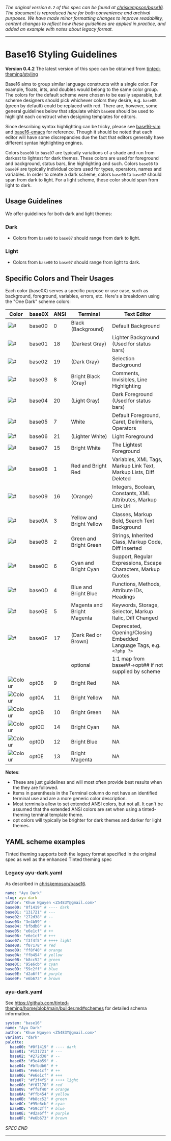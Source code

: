 _The original version `0.2` of this spec can be found at [chriskempson/base16](https://github.com/chriskempson/base16/blob/main/styling.md). The document is reproduced here for both convenience and archival purposes. We have made minor formatting changes to improve readability, content changes to reflect how these guidelines are applied in practice, and added an example with notes about legacy format._

---

# Base16 Styling Guidelines
**Version 0.4.2** The latest version of this spec can be obtained from [tinted-theming/styling](https://github.com/tinted-theming/home/blob/main/styling.md)

Base16 aims to group similar language constructs with a single color. For example, floats, ints, and doubles would belong to the same color group. The colors for the default scheme were chosen to be easily separable, but scheme designers should pick whichever colors they desire, e.g. `base0B` (green by default) could be replaced with red. There are, however, some general guidelines below that stipulate which `base0B` should be used to highlight each construct when designing templates for editors.

Since describing syntax highlighting can be tricky, please see [base16-vim](https://github.com/tinted-theming/base16-vim/) and [base16-emacs](https://github.com/tinted-theming/base16-emacs/) for reference. Though it should be noted that each editor will have some discrepancies due the fact that editors generally have different syntax highlighting engines.

Colors `base00` to `base07` are typically variations of a shade and run from darkest to lightest for dark themes. These colors are used for foreground and background, status bars, line highlighting and such. Colors `base08` to `base0F` are typically individual colors used for types, operators, names and variables. In order to create a dark scheme, colors `base00` to `base07` should span from dark to light. For a light scheme, these color should span from light to dark.

## Usage Guidelines

We offer guidelines for both dark and light themes:

### Dark

- Colors from `base00` to `base07` should range from dark to light.

### Light

- Colors from `base00` to `base07` should range from light to dark.

## Specific Colors and Their Usages

  Each color (base0X) serves a specific purpose or use case, such as background, foreground, variables, errors, etc. Here's a breakdown using the "One Dark" scheme colors:

| Color                                              | base0X   | ANSI     | Terminal                   | Text Editor |
| -------------------------------------------------- | -------  | -------- | -------------------------- | ----------- |
| ![#](https://placehold.co/25/282c34/000000?text=%2B) | base00 | 0        | Black (Background)         | Default Background |
| ![#](https://placehold.co/25/3f4451/000000?text=%2B) | base01 | 18       | (Darkest Gray)             | Lighter Background (Used for status bars) |
| ![#](https://placehold.co/25/4f5666/000000?text=%2B) | base02 | 19       | (Dark Gray)                | Selection Background |
| ![#](https://placehold.co/25/545862/000000?text=%2B) | base03 | 8        | Bright Black (Gray)        | Comments, Invisibles, Line Highlighting |
| ![#](https://placehold.co/25/9196a1/000000?text=%2B) | base04 | 20       | (Light Gray)               | Dark Foreground (Used for status bars) |
| ![#](https://placehold.co/25/abb2bf/000000?text=%2B) | base05 | 7        | White                      | Default Foreground, Caret, Delimiters, Operators |
| ![#](https://placehold.co/25/e6e6e6/000000?text=%2B) | base06 | 21       | (Lighter White)            | Light Foreground |
| ![#](https://placehold.co/25/ffffff/000000?text=%2B) | base07 | 15       | Bright White               | The Lightest Foreground |
| ![#](https://placehold.co/25/e06c75/000000?text=%2B) | base08 | 1 | Red and Bright Red         | Variables, XML Tags, Markup Link Text, Markup Lists, Diff Deleted |
| ![#](https://placehold.co/25/d19a66/000000?text=%2B) | base09 | 16       | (Orange)                   | Integers, Boolean, Constants, XML Attributes, Markup Link Url |
| ![#](https://placehold.co/25/e5c07b/000000?text=%2B) | base0A | 3 | Yellow and Bright Yellow   | Classes, Markup Bold, Search Text Background |
| ![#](https://placehold.co/25/98c379/000000?text=%2B) | base0B | 2 | Green and Bright Green     | Strings, Inherited Class, Markup Code, Diff Inserted |
| ![#](https://placehold.co/25/56b6c2/000000?text=%2B) | base0C | 6 | Cyan and Bright Cyan       | Support, Regular Expressions, Escape Characters, Markup Quotes |
| ![#](https://placehold.co/25/61afef/000000?text=%2B) | base0D | 4 | Blue and Bright Blue       | Functions, Methods, Attribute IDs, Headings |
| ![#](https://placehold.co/25/c678dd/000000?text=%2B) | base0E | 5 | Magenta and Bright Magenta | Keywords, Storage, Selector, Markup Italic, Diff Changed |
| ![#](https://placehold.co/25/be5046/000000?text=%2B) | base0F | 17       | (Dark Red or Brown)        | Deprecated, Opening/Closing Embedded Language Tags, e.g. `<?php ?>` |
| | | | optional | 1:1 map from base##->opt## if not supplied by scheme
| ![Colour](https://placehold.co/25/ff7b86/000000?text=%2B) | opt08 | 9    | Bright Red          | NA |
| ![Colour](https://placehold.co/25/efb074/000000?text=%2B) | opt0A | 11   | Bright Yellow       | NA |
| ![Colour](https://placehold.co/25/b1e18b/000000?text=%2B) | opt0B | 10   | Bright Green        | NA |
| ![Colour](https://placehold.co/25/63d4e0/000000?text=%2B) | opt0C | 14   | Bright Cyan         | NA |
| ![Colour](https://placehold.co/25/67cdff/000000?text=%2B) | opt0D | 12   | Bright Blue         | NA |
| ![Colour](https://placehold.co/25/e48bff/000000?text=%2B) | opt0E | 13   | Bright Magenta      | NA |

**Notes**:

- These are just guidelines and will most often provide best results when the they are followed.
- Items in parenthesis in the Terminal column do not have an identified terminal use and are a more generic color description.
- Most terminals allow to set extended ANSI colors, but not all. It can't be assumed that the extended ANSI colors are set when using a tinted-theming terminal template theme.
- opt colors will typically be brighter for dark themes and darker for light themes.

## YAML scheme examples

Tinted theming supports both the legacy format specified in the original spec as well as the enhanced Tinted theming spec

### Legacy ayu-dark.yaml

As described in [chriskempson/base16](https://github.com/tinted-theming/home/blob/7c5b859b5ef07d40dd95c402c634b311ef66a0b6/styling.md).

```yaml
name: "Ayu Dark"
slug: ayu-dark
author: "Khue Nguyen <Z5483Y@gmail.com>"
base00: "0f1419" # ---- dark
base01: "131721" # ---
base02: "272d38" # --
base03: "3e4b59" # -
base04: "bfbdb6" # +
base05: "e6e1cf" # ++
base06: "e6e1cf" # +++
base07: "f3f4f5" # ++++ light
base08: "f07178" # red
base09: "ff8f40" # orange
base0A: "ffb454" # yellow
base0B: "b8cc52" # green
base0C: "95e6cb" # cyan
base0D: "59c2ff" # blue
base0E: "d2a6ff" # purple
base0F: "e6b673" # brown
```


### ayu-dark.yaml

See https://github.com/tinted-theming/home/blob/main/builder.md#schemes for detailed schema information.

```yaml
system: "base16"
name: "Ayu Dark"
author: "Khue Nguyen <Z5483Y@gmail.com>"
variant: "dark"
palette:
  base00: "#0f1419" # ---- dark
  base01: "#131721" # ---
  base02: "#272d38" # --
  base03: "#3e4b59" # -
  base04: "#bfbdb6" # +
  base05: "#e6e1cf" # ++
  base06: "#e6e1cf" # +++
  base07: "#f3f4f5" # ++++ light
  base08: "#f07178" # red
  base09: "#ff8f40" # orange
  base0A: "#ffb454" # yellow
  base0B: "#b8cc52" # green
  base0C: "#95e6cb" # cyan
  base0D: "#59c2ff" # blue
  base0E: "#d2a6ff" # purple
  base0F: "#e6b673" # brown
```

_SPEC END_

---
